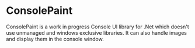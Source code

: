 # ConsolePaint
ConsolePaint is a work in progress Console UI library for .Net which doesn't use unmanaged and windows exclusive libraries. It can also handle images and display them in the console window.

